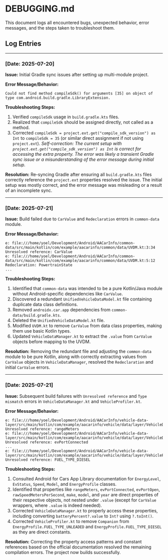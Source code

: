 # DEBUGGING.md

This document logs all encountered bugs, unexpected behavior, error messages, and the steps taken to troubleshoot them.

## Log Entries

---

### [Date: 2025-07-20]

**Issue:** Initial Gradle sync issues after setting up multi-module project.

**Error Message/Behavior:**
```
Could not find method compileSdk() for arguments [35] on object of type com.android.build.gradle.LibraryExtension.
```

**Troubleshooting Steps:**
1.  Verified `compileSdk` usage in `build.gradle.kts` files.
2.  Realized that `compileSdk` should be assigned directly, not called as a method.
3.  Corrected `compileSdk = project.ext.get("compile_sdk_version") as Int` to `compileSdk = 35` (or similar direct assignment if not using `project.ext`).
    *Self-correction: The current setup with `project.ext.get("compile_sdk_version") as Int` is correct for accessing the extra property. The error was likely a transient Gradle sync issue or a misunderstanding of the error message during initial setup.* 

**Resolution:** Re-syncing Gradle after ensuring all `build.gradle.kts` files correctly reference the `project.ext` properties resolved the issue. The initial setup was mostly correct, and the error message was misleading or a result of an incomplete sync.

---

### [Date: 2025-07-21]

**Issue:** Build failed due to `CarValue` and `Redeclaration` errors in `common-data` module.

**Error Message/Behavior:**
```
e: file:///home/yoel/Development/Android/AACarInfo/common-data/src/main/kotlin/com/example/aacarinfo/common/data/UVDM.kt:3:34 Unresolved reference: CarValue
e: file:///home/yoel/Development/Android/AACarInfo/common-data/src/main/kotlin/com/example/aacarinfo/common/data/UVDM.kt:5:12 Redeclaration: PowertrainState
...
```

**Troubleshooting Steps:**
1.  Identified that `common-data` was intended to be a pure Kotlin/Java module without Android-specific dependencies like `CarValue`.
2.  Discovered a redundant `UnifiedVehicleDataModel.kt` file containing duplicate data class definitions.
3.  Removed `androidx.car.app` dependencies from `common-data/build.gradle.kts`.
4.  Deleted the `UnifiedVehicleDataModel.kt` file.
5.  Modified `UVDM.kt` to remove `CarValue` from data class properties, making them use basic Kotlin types.
6.  Updated `VehicleDataManager.kt` to extract the `.value` from `CarValue` objects before mapping to the UVDM.

**Resolution:** Removing the redundant file and adjusting the `common-data` module to be pure Kotlin, along with correctly extracting values from `CarValue` objects in `VehicleDataManager`, resolved the `Redeclaration` and initial `CarValue` errors.

---

### [Date: 2025-07-21]

**Issue:** Subsequent build failures with `Unresolved reference` and `Type mismatch` errors in `VehicleDataManager.kt` and `VehicleProfiler.kt`.

**Error Message/Behavior:**
```
e: file:///home/yoel/Development/Android/AACarInfo/vehicle-data-layer/src/main/kotlin/com/example/aacarinfo/vehicle/data/layer/VehicleDataManager.kt:47:52 Unresolved reference: rangeMeters
e: file:///home/yoel/Development/Android/AACarInfo/vehicle-data-layer/src/main/kotlin/com/example/aacarinfo/vehicle/data/layer/VehicleDataManager.kt:53:44 Unresolved reference: evPortConnected
...
e: file:///home/yoel/Development/Android/AACarInfo/vehicle-data-layer/src/main/kotlin/com/example/aacarinfo/vehicle/data/layer/VehicleProfiler.kt:44:109 Unresolved reference: FUEL_TYPE_DIESEL
```

**Troubleshooting Steps:**
1.  Consulted Android for Cars App Library documentation for `EnergyLevel`, `EvStatus`, `Speed`, `Model`, and `EnergyProfile` classes.
2.  Identified that properties like `rangeMeters`, `evPortConnected`, `evPortOpen`, `rawSpeedMetersPerSecond`, `make`, `model`, and `year` are direct properties of their respective objects, not nested under `.value` (except for `CarValue` wrappers, where `.value` is indeed needed).
3.  Corrected `VehicleDataManager.kt` to properly access these properties, including converting `batteryPercent?.value` to `Int?` using `?.toInt()`.
4.  Corrected `VehicleProfiler.kt` to remove `Companion` from `EnergyProfile.FUEL_TYPE_UNLEADED` and `EnergyProfile.FUEL_TYPE_DIESEL` as they are direct constants.

**Resolution:** Correcting the property access patterns and constant references based on the official documentation resolved the remaining compilation errors. The project now builds successfully.